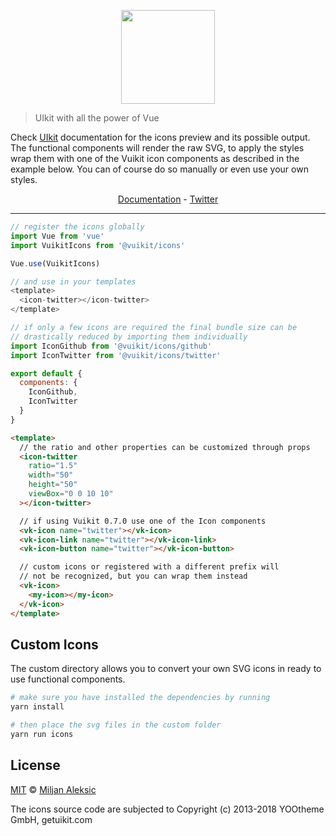 <p align="center">
  <a href="https://vuikit.github.io/vuikit">
    <img width="150" src="https://cdn.rawgit.com/vuikit/vuikit/master/static/logo-vuikit.svg">
  </a>
</p>

> UIkit with all the power of Vue

Check [UIkit](https://getuikit.com/docs/icon) documentation for the icons preview and its possible output. The functional components will render the raw SVG, to apply the styles wrap them with one of the Vuikit icon components as described in the example below. You can of course do so manually or even use your own styles.

<p align="center">
  <a href="http://vuikit.js.org">Documentation</a> -
  <a href="https://twitter.com/vuikit">Twitter</a>
</p>

---

```js
// register the icons globally
import Vue from 'vue'
import VuikitIcons from '@vuikit/icons'

Vue.use(VuikitIcons)

// and use in your templates
<template>
  <icon-twitter></icon-twitter>
</template>
```

```js
// if only a few icons are required the final bundle size can be
// drastically reduced by importing them individually
import IconGithub from '@vuikit/icons/github'
import IconTwitter from '@vuikit/icons/twitter'

export default {
  components: {
    IconGithub,
    IconTwitter
  }
}
```

```html
<template>
  // the ratio and other properties can be customized through props
  <icon-twitter
    ratio="1.5"
    width="50"
    height="50"
    viewBox="0 0 10 10"
  ></icon-twitter>

  // if using Vuikit 0.7.0 use one of the Icon components
  <vk-icon name="twitter"></vk-icon>
  <vk-icon-link name="twitter"></vk-icon-link>
  <vk-icon-button name="twitter"></vk-icon-button>

  // custom icons or registered with a different prefix will
  // not be recognized, but you can wrap them instead
  <vk-icon>
    <my-icon></my-icon>
  </vk-icon>
</template>
```

## Custom Icons

The custom directory allows you to convert your own SVG icons in ready to use
functional components.

```bash
# make sure you have installed the dependencies by running
yarn install

# then place the svg files in the custom folder
yarn run icons
```

## License

[MIT](LICENSE) &copy; [Miljan Aleksic](https://twitter.com/AleksicMiljan)

The icons source code are subjected to Copyright (c) 2013-2018 YOOtheme GmbH, getuikit.com
